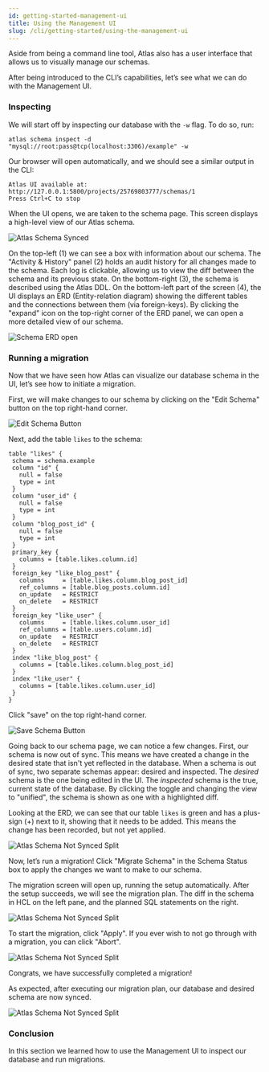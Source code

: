 ```yaml
---
id: getting-started-management-ui
title: Using the Management UI
slug: /cli/getting-started/using-the-management-ui
---
```


Aside from being a command line tool, Atlas also has a user interface that allows us to visually manage our schemas. 

After being introduced to the CLI’s capabilities, let’s see what we can do with the Management UI.

### Inspecting 

We will start off by inspecting our database with the `-w` flag. To do so, run:

`atlas schema inspect -d "mysql://root:pass@tcp(localhost:3306)/example" -w`

Our browser will open automatically, and we should see a similar output in the CLI:

```
Atlas UI available at: http://127.0.0.1:5800/projects/25769803777/schemas/1 
Press Ctrl+C to stop
```

When the UI opens, we are taken to the schema page. This screen displays a high-level view of our Atlas schema.

![Atlas Schema Synced](https://atlasgo.io/uploads/images/docs/synced-atlas-schema.png)


On the top-left (1) we can see a box with information about our schema. The "Activity & History" panel (2) holds an audit history for all changes made to the schema. Each log is clickable, allowing us to view the diff between the schema and its previous state. On the bottom-right (3), the schema is described using the Atlas DDL.  On the bottom-left part of the screen (4), the UI displays an ERD (Entity-relation diagram) showing the different tables and the connections between them (via foreign-keys). By clicking the "expand" icon on the top-right corner of the ERD panel, we can open a more detailed view of our schema.  

![Schema ERD open](https://atlasgo.io/uploads/images/docs/schema-erd-open.png)

### Running a migration

Now that we have seen how Atlas can visualize our database schema in the UI, let’s see how to initiate a migration.

First, we will make changes to our schema by clicking on the "Edit Schema" button on the top right-hand corner.  

![Edit Schema Button](https://atlasgo.io/uploads/images/docs/edit-schema-button.png)

Next, add the table `likes` to the schema:
```
table "likes" {
 schema = schema.example
 column "id" {
   null = false
   type = int
 }
 column "user_id" {
   null = false
   type = int
 }
 column "blog_post_id" {
   null = false
   type = int
 }
 primary_key {
   columns = [table.likes.column.id]
 }
 foreign_key "like_blog_post" {
   columns     = [table.likes.column.blog_post_id]
   ref_columns = [table.blog_posts.column.id]
   on_update   = RESTRICT
   on_delete   = RESTRICT
 }
 foreign_key "like_user" {
   columns     = [table.likes.column.user_id]
   ref_columns = [table.users.column.id]
   on_update   = RESTRICT
   on_delete   = RESTRICT
 }
 index "like_blog_post" {
   columns = [table.likes.column.blog_post_id]
 }
 index "like_user" {
   columns = [table.likes.column.user_id]
 }
}
```

Click "save" on the top right-hand corner.

![Save Schema Button](https://atlasgo.io/uploads/images/docs/save-schema.png)

Going back to our schema page, we can notice a few changes. First, our schema is now out of sync. This means we have created a change in the desired state that isn't yet reflected in the database. When a schema is out of sync, two separate schemas appear: desired and inspected.
The _desired_ schema is the one being edited in the UI. The _inspected_ schema is the
true, current state of the database. By clicking the toggle and changing the view to "unified", the schema is shown as one with a highlighted diff.

Looking at the ERD, we can see that our table `likes` is green and has a plus-sign (+) next to it, showing that it needs to be added. This means the change has been recorded, but not yet applied.


![Atlas Schema Not Synced Split](https://atlasgo.io/uploads/images/docs/schema-out-of-sync-unified.png)

Now, let’s run a migration!
Click "Migrate Schema" in the Schema Status box to apply the changes we want to make to our schema.

The migration screen will open up, running the setup automatically. After the setup succeeds, we will see the migration plan.
The diff in the schema in HCL on the left pane, and the planned SQL statements on the right.

![Atlas Schema Not Synced Split](https://atlasgo.io/uploads/images/docs/migrate-plan-step.png)

To start the migration, click "Apply". If you ever wish to not go through with a migration, you can click "Abort".

![Atlas Schema Not Synced Split](https://atlasgo.io/uploads/images/docs/migrate-apply-step.png)

Congrats, we have successfully completed a migration!

As expected, after executing our migration plan, our database and desired schema are now synced.

![Atlas Schema Not Synced Split](https://atlasgo.io/uploads/images/docs/synced-schema-after-migration.png)

### Conclusion

In this section we learned how to use the Management UI to inspect our database and run migrations.
